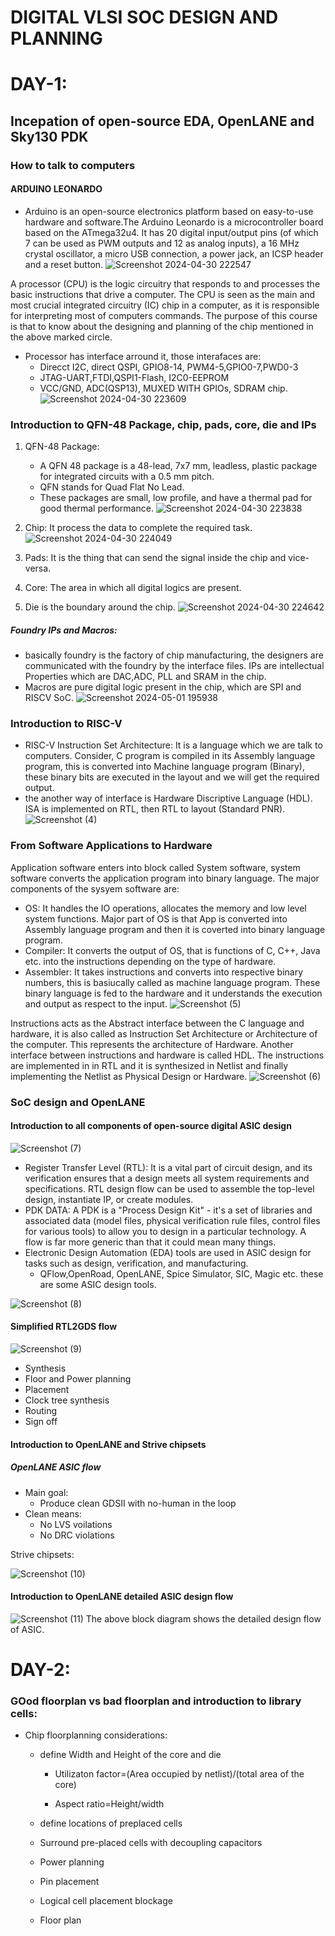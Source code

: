 # DIGITAL VLSI SOC DESIGN AND PLANNING
# DAY-1:
## Incepation of open-source EDA, OpenLANE and Sky130 PDK
### How to talk to computers
#### ARDUINO LEONARDO
* Arduino is an open-source electronics platform based on easy-to-use hardware and software.The Arduino Leonardo is a microcontroller board based on the ATmega32u4. It has 20 digital input/output pins (of which 7 can be used as PWM outputs and 12 as analog inputs), a 16 MHz crystal oscillator, a micro USB connection, a power jack, an ICSP header and a reset button.
![Screenshot 2024-04-30 222547](https://github.com/kirankumarmn21/nasscom-vsd-workshop/assets/168124790/96e22bc3-d86a-43aa-a1d9-e0ac788f4e63)

A processor (CPU) is the logic circuitry that responds to and processes the basic instructions that drive a computer. The CPU is seen as the main and most crucial integrated circuitry (IC) chip in a computer, as it is responsible for interpreting most of computers commands. The purpose of this course is that to know about the designing and planning of the chip mentioned in the above marked circle.
* Processor has interface arround it, those interafaces are:
   * Direcct I2C, direct QSPI, GPIO8-14, PWM4-5,GPIO0-7,PWD0-3
   * JTAG-UART,FTDI,QSPI1-Flash, I2C0-EEPROM
   * VCC/GND, ADC(QSP13), MUXED WITH GPIOs, SDRAM chip.
![Screenshot 2024-04-30 223609](https://github.com/kirankumarmn21/nasscom-vsd-workshop/assets/168124790/42928d93-7c39-4ca8-9aa5-e534353d24df)

### Introduction to QFN-48 Package, chip, pads, core, die and IPs
1. QFN-48 Package:
     * A QFN 48 package is a 48-lead, 7x7 mm, leadless, plastic package for integrated circuits with a 0.5 mm pitch.
     * QFN stands for Quad Flat No Lead.
     * These packages are small, low profile, and have a thermal pad for good thermal performance.
![Screenshot 2024-04-30 223838](https://github.com/kirankumarmn21/nasscom-vsd-workshop/assets/168124790/e48c446f-ca47-4df3-bb61-866de2f08eff)

2. Chip: It process the data to complete the required task.![Screenshot 2024-04-30 224049](https://github.com/kirankumarmn21/nasscom-vsd-workshop/assets/168124790/0cd0fd6f-f81d-4c14-bcac-de6f90b54800)

3. Pads: It is the thing that can send the signal inside the chip and vice-versa.
4. Core: The area in which all digital logics are present.
5. Die is the boundary around the chip.
![Screenshot 2024-04-30 224642](https://github.com/kirankumarmn21/nasscom-vsd-workshop/assets/168124790/a051ec07-1009-4789-b2bc-ac55a7b412f1)

##### Foundry IPs and Macros:
  * basically foundry is the factory of chip manufacturing, the designers are communicated with the foundry by the interface files. IPs are intellectual Properties which are DAC,ADC, PLL and SRAM in the chip.
  * Macros are pure digital logic present in the chip, which are SPI and RISCV SoC.
![Screenshot 2024-05-01 195938](https://github.com/kirankumarmn21/nasscom-vsd-workshop/assets/168124790/784f4ed8-048c-468f-bc69-10110257c199)

### Introduction to RISC-V
* RISC-V Instruction Set Architecture: It is a language which we are talk to computers. Consider, C program is compiled in its Assembly language program, this is converted into Machine language program (Binary), these binary bits are executed in the layout and we will get the required output.
* the another way of interface is Hardware Discriptive Language (HDL). ISA is implemented on RTL, then RTL to layout (Standard PNR).
![Screenshot (4)](https://github.com/kirankumarmn21/nasscom-vsd-workshop/assets/168124790/f37e74a8-1ec2-4d59-a744-b989f634ec32)


### From Software Applications to Hardware
Application software enters into block called System software, system software converts the application program into binary language.
The major components of the sysyem software are:
  * OS: It handles the IO operations, allocates the memory and low level system functions. Major part of OS is that App is converted into Assembly language program and then it is coverted into binary language program.
  * Compiler: It converts the output of OS, that is functions of C, C++, Java etc. into the instructions depending on the type of hardware.
  * Assembler: It takes instructions and converts into respective binary numbers, this is basiucally called as machine language program.
These binary language is fed to the hardware and it understands the execution and output as respect to the input.
![Screenshot (5)](https://github.com/kirankumarmn21/nasscom-vsd-workshop/assets/168124790/e929eb4a-e40c-4794-9dc0-25e8d59ed2b2)

Instructions acts as the Abstract interface between the C language and hardware, it is also called as Instruction Set Architecture or Architecture of the computer. This represents the architecture of Hardware.
Another interface between instructions and hardware is called HDL. The instructions are implemented in in RTL and it is synthesized in Netlist and finally implementing the Netlist as Physical Design or Hardware.
![Screenshot (6)](https://github.com/kirankumarmn21/nasscom-vsd-workshop/assets/168124790/07776bad-95fb-49ab-af48-b7d864edc36f)

### SoC design and OpenLANE
#### Introduction to all components of open-source digital ASIC design
![Screenshot (7)](https://github.com/kirankumarmn21/nasscom-vsd-workshop/assets/168124790/faf1055b-b71c-4365-8a21-a303f1642168)
* Register Transfer Level (RTL): It is a vital part of circuit design, and its verification ensures that a design meets all system requirements and specifications. RTL design flow can be used to assemble the top-level design, instantiate IP, or create modules.
* PDK DATA: A PDK is a "Process Design Kit" - it's a set of libraries and associated data (model files, physical verification rule files, control files for various tools) to allow you to design in a particular technology. A flow is far more generic than that it could mean many things.
* Electronic Design Automation (EDA) tools are used in ASIC design for tasks such as design, verification, and manufacturing.
  * QFlow,OpenRoad, OpenLANE, Spice Simulator, SIC, Magic etc. these are some ASIC design tools.

![Screenshot (8)](https://github.com/kirankumarmn21/nasscom-vsd-workshop/assets/168124790/e6c2671b-04af-43a7-a140-e2ba4260cc98)

#### Simplified RTL2GDS flow
![Screenshot (9)](https://github.com/kirankumarmn21/nasscom-vsd-workshop/assets/168124790/5f8866f7-9fd9-4654-9e04-442deedef135)
 * Synthesis
 * Floor and Power planning
 * Placement
 * Clock tree synthesis
 * Routing
 * Sign off
#### Introduction to OpenLANE and Strive chipsets
##### OpenLANE ASIC flow 
   * Main goal:
     * Produce clean GDSII with no-human in the loop
   * Clean means:
     * No LVS voilations
     * No DRC violations

Strive chipsets:

![Screenshot (10)](https://github.com/kirankumarmn21/nasscom-vsd-workshop/assets/168124790/aca1dcbd-6a78-4b95-9761-dcd8a29758a0)

#### Introduction to OpenLANE detailed ASIC design flow
![Screenshot (11)](https://github.com/kirankumarmn21/nasscom-vsd-workshop/assets/168124790/cffb124a-e373-498f-8109-caea7d874fe8)
The above block diagram shows the detailed design flow of ASIC.

# DAY-2:
### GOod floorplan vs bad floorplan and introduction to library cells: 
  * Chip floorplanning considerations:
    * define Width and Height of the core and die
      
       * Utilizaton factor=(Area occupied by netlist)/(total area of the core)
      
       * Aspect ratio=Height/width
      
    * define locations of preplaced cells
    * Surround pre-placed cells with decoupling capacitors
    * Power planning
    * Pin placement
    * Logical cell placement blockage
    * Floor plan


